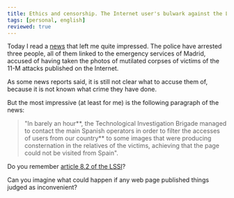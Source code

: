 ```yaml
---
title: Ethics and censorship. The Internet user's bulwark against the LSSI.
tags: [personal, english]
reviewed: true
---
```

Today I read a [news](http://www.elmundo.es/elmundo/2004/10/30/espana/1099138563.html) that left me quite impressed. The police have arrested three people, all of them linked to the emergency services of Madrid, accused of having taken the photos of mutilated corpses of victims of the 11-M attacks published on the Internet.

As some news reports said, it is still not clear what to accuse them of, because it is not known what crime they have done.  
  
But the most impressive (at least for me) is the following paragraph of the news:  

> "In barely an hour**, the Technological Investigation Brigade managed to contact the main Spanish operators in order to filter the accesses of users from our country** to some images that were producing consternation in the relatives of the victims, achieving that the page could not be visited from Spain".

Do you remember [article 8.2 of the LSSI](http://www.lssice.com/legislacion/lssice.html)?  
  
Can you imagine what could happen if any web page published things judged as inconvenient?
